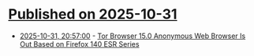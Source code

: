 # [Published on 2025-10-31](index.md)

* [2025-10-31, 20:57:00](https://soylentnews.org/article.pl?sid=25/10/30/1428231&from=rss) - [Tor Browser 15.0 Anonymous Web Browser Is Out Based on Firefox 140 ESR Series](https://soylentnews.org/article.pl?sid=25/10/30/1428231&from=rss)
